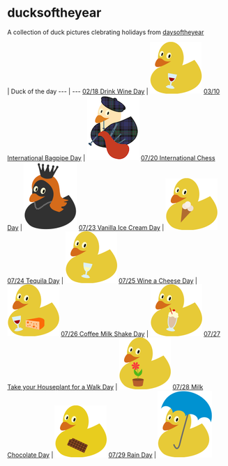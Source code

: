 # ducksoftheyear

A collection of duck pictures clebrating holidays from [daysoftheyear](https://www.daysoftheyear.com)
 
 | Duck of the day 
--- | --- 
[02/18 Drink Wine Day](https://www.daysoftheyear.com/days/drink-wine-day) | ![02-18](./images/02-18.png) 
[03/10 International Bagpipe Day](https://www.daysoftheyear.com/days/international-bagpipe-day) | ![03-10](./images/03-10.png) 
[07/20 International Chess Day](https://www.daysoftheyear.com/days/international-chess-day) | ![07-20](./images/07-20.png)
[07/23 Vanilla Ice Cream Day](https://www.daysoftheyear.com/days/vanilla-ice-cream-day) | ![07-23](./images/07-23.png)
[07/24 Tequila Day](https://www.daysoftheyear.com/days/tequila-day) | ![07-24](./images/07-24.png)
[07/25 Wine a Cheese Day](https://www.daysoftheyear.com/days/wine-and-cheese-day) | ![07-25](./images/07-25.png)
[07/26 Coffee Milk Shake Day](https://www.daysoftheyear.com/days/coffee-milk-shake-day) | ![07-26](./images/07-26.png)
[07/27 Take your Houseplant for a Walk Day](https://www.daysoftheyear.com/days/take-your-houseplant-for-a-walk-day) | ![07-27](./images/07-27.png)
[07/28 Milk Chocolate Day](https://www.daysoftheyear.com/days/milk-chocolate-day) | ![07-28](./images/07-28.png)
[07/29 Rain Day](https://www.daysoftheyear.com/days/rain-day) | ![07-29](./images/07-29.png)

